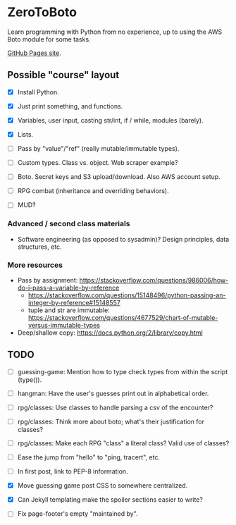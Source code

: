 # ZeroToBoto

Learn programming with Python from no experience, up to using the AWS Boto module for some tasks.

[GitHub Pages site](https://akaito.github.io/ZeroToBoto/).


## Possible "course" layout

- [x] Install Python.
- [x] Just print something, and functions.
- [x] Variables, user input, casting str/int, if / while, modules (barely).
- [x] Lists.
- [ ] Pass by "value"/"ref" (really mutable/immutable types).
- [ ] Custom types.  Class vs. object.
	Web scraper example?
- [ ] Boto.  Secret keys and S3 upload/download.
	Also AWS account setup.
- [ ] RPG combat (inheritance and overriding behaviors).
- [ ] MUD?


### Advanced / second class materials

- Software engineering (as opposed to sysadmin)?  Design principles, data structures, etc.


### More resources

- Pass by assignment: https://stackoverflow.com/questions/986006/how-do-i-pass-a-variable-by-reference
	- https://stackoverflow.com/questions/15148496/python-passing-an-integer-by-reference#15148557
	- tuple and str are immutable: https://stackoverflow.com/questions/4677529/chart-of-mutable-versus-immutable-types
- Deep/shallow copy: https://docs.python.org/2/library/copy.html


## TODO

- [ ] guessing-game: Mention how to type check types from within the script (type()).
- [ ] hangman: Have the user's guesses print out in alphabetical order.

- [ ] rpg/classes: Use classes to handle parsing a csv of the encounter?
- [ ] rpg/classes: Think more about boto; what's their justification for classes?
- [ ] rpg/classes: Make each RPG "class" a literal class?  Valid use of classes?

- [ ] Ease the jump from "hello" to "ping, tracert", etc.
- [ ] In first post, link to PEP-8 information.
- [x] Move guessing game post CSS to somewhere centralized.
- [x] Can Jekyll templating make the spoiler sections easier to write?
- [ ] Fix page-footer's empty "maintained by".

